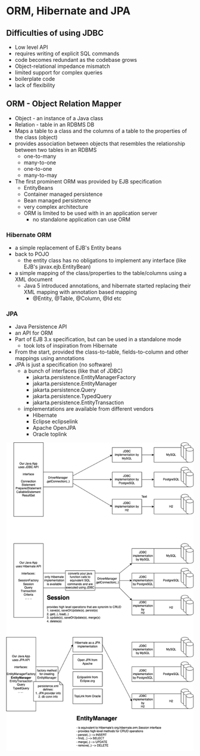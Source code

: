 # ORM, Hibernate and JPA

## Difficulties of using JDBC

- Low level API
- requires writing of explicit SQL commands
- code becomes redundant as the codebase grows
- Object-relational impedance mismatch
- limited support for complex queries
- boilerplate code
- lack of flexibility

## ORM - Object Relation Mapper

- Object - an instance of a Java class
- Relation - table in an RDBMS DB
- Maps a table to a class and the columns of a table to the properties of the class (object)
- provides association between objects that resembles the relationship between two tables in an RDBMS
  - one-to-many
  - many-to-one
  - one-to-one
  - many-to-may
- The first prominent ORM was provided by EJB specification
  - EntityBeans
  - Container managed persistence
  - Bean managed persistence
  - very complex architecture
  - ORM is limited to be used with in an application server
    - no standalone application can use ORM

### Hibernate ORM

- a simple replacement of EJB's Entity beans
- back to POJO
  - the entity class has no obligations to implement any interface (like EJB's javax.ejb.EntityBean)
- a simple mapping of the class/properties to the table/columns using a XML document
  - Java 5 introduced annotations, and hibernate started replacing their XML mapping with annotation based mapping
    - @Entity, @Table, @Column, @Id etc

### JPA

- Java Persistence API
- an API for ORM
- Part of EJB 3.x specification, but can be used in a standalone mode
  - took lots of inspiration from Hibernate
- From the start, provided the class-to-table, fields-to-column and other mappings using annotations
- JPA is just a specification (no software)
  - a bunch of interfaces (like that of JDBC)
    - jakarta.persistence.EntityManagerFactory
    - jakarta.persistence.EntityManager
    - jakarta.persistence.Query
    - jakarta.persistence.TypedQuery
    - jakarta.persistence.EntityTransaction
  - implementations are available from different vendors
    - Hibernate
    - Eclipse eclipselink
    - Apache OpenJPA
    - Oracle toplink

![](./jpa-arch.dio.png)
